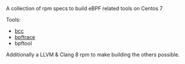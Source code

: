 A collection of rpm specs to build eBPF related tools on Centos 7

Tools:

- [bcc](https://github.com/iovisor/bcc)
- [bpftrace](https://github.com/iovisor/bpftrace)
- bpftool

Additionally a LLVM & Clang 8 rpm to make building the others possible.
